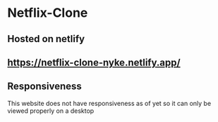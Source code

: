 # Netflix-Clone

## Hosted on netlify 
## https://netflix-clone-nyke.netlify.app/

## Responsiveness

This website does not have responsiveness as of yet so it can only be viewed properly on a desktop
